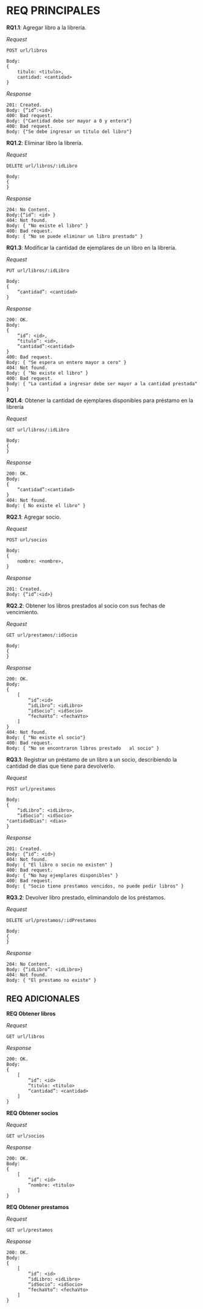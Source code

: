 # REQ PRINCIPALES #

**RQ1.1**: Agregar libro a la librería. 

*Request*

    POST url/libros

    Body:
    { 
        titulo: <titulo>,
        cantidad: <cantidad>
    }

*Response*
	
    201: Created.
	Body: {“id”:<id>}
    400: Bad request.
    Body: {"Cantidad debe ser mayor a 0 y entera"}
    400: Bad request.
    Body: {"Se debe ingresar un titulo del libro"}

**RQ1.2**: Eliminar libro la librería. 

*Request*

    DELETE url/libros/:idLibro

    Body:
    {
    }

*Response*

	204: No Content.
	Body:{“id”: <id> }
    404: Not found.
    Body: { "No existe el libro" }
    400: Bad request.
    Body: { "No se puede eliminar un libro prestado" }

**RQ1.3**: Modificar la cantidad de ejemplares de un libro en la librería.

*Request*

    PUT url/libros/:idLibro

    Body:
    {
        “cantidad”: <cantidad>
    }

*Response*
	
    200: OK.
	Body:
    {
        “id”: <id>,
        “titulo”: <id>,
        “cantidad”:<cantidad>
    }
    400: Bad request.
    Body: { "Se espera un entero mayor a cero" }
    404: Not found.
    Body: { "No existe el libro" }
    400: Bad request.
    Body: { "La cantidad a ingresar debe ser mayor a la cantidad prestada" }

**RQ1.4**: Obtener la cantidad de ejemplares disponibles para préstamo en la librería

*Request*

    GET url/libros/:idLibro

    Body:
    {
    }

*Response*

	200: OK.
	Body:
    {
        “cantidad”:<cantidad>
    }
    404: Not found.
    Body: { No existe el libro" }

**RQ2.1**: Agregar socio. 

*Request*

    POST url/socios

    Body:
    { 
        nombre: <nombre>,
    }

*Response*

	201: Created.
	Body: {“id”:<id>}

**RQ2.2**: Obtener los libros prestados al socio con sus fechas de vencimiento.

*Request*

    GET url/prestamos/:idSocio

    Body:
    { 
    }

*Response*

	200: OK.
	Body: 
    {
	    [
            “id”:<id>
            “idLibro”: <idLibro>
            “idSocio”: <idSocio>
            “fechaVto”: <fechaVto>
        ]
    }
    404: Not found.
    Body: { "No existe el socio"}
    400: Bad request.
    Body: { "No se encontraron libros prestado   al socio" }

**RQ3.1**: Registrar un préstamo de un libro a un socio, describiendo la cantidad de dias que tiene para devolverlo.

*Request*

    POST url/prestamos

    Body:
    { 
        “idLibro”: <idLibro>,
        “idSocio”: <idSocio>
	"cantidadDias": <dias>
    }

*Response*

	201: Created.
	Body: {“id”: <id>}
    404: Not found.
    Body: { "El libro o socio no existen" }
    400: Bad request.
    Body: { "No hay ejemplares disponibles" }
    400: Bad request.
    Body: { "Socio tiene prestamos vencidos, no puede pedir libros" }
    

**RQ3.2**: Devolver libro prestado, eliminandolo de los préstamos.

*Request*

    DELETE url/prestamos/:idPrestamos

    Body:
    { 
    }

*Response*

	204: No Content.
	Body: {“idLibro”: <idLibro>}
    404: Not found.
    Body: { "El prestamo no existe" }

## REQ ADICIONALES ##

**REQ Obtener libros**

*Request*

    GET url/libros

*Response*

	200: OK.
	Body:
    {
        [
            “id”: <id>
            “titulo: <titulo>
            “cantidad”: <cantidad>
		]
    }

**REQ Obtener socios**

*Request*

    GET url/socios

*Response*

	200: OK.
	Body:
    {
        [
            “id”: <id>
            “nombre: <titulo>
		]
    }

**REQ Obtener prestamos**

*Request*

    GET url/prestamos

*Response*

	200: OK.
	Body:
    {
        [
            “id”: <id>
            “idLibro: <idLibro>
            “idSocio”: <idSocio>
            “fechaVto”: <fechaVto>
		]
    }
